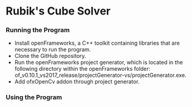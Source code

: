 # Rubik's Cube Solver

### Running the Program
- Install openFrameworks, a C++ toolkit containing libraries that are necessary to run the program.
- Clone the GitHub repository.
- Run the openFrameworks project generator, which is located in the following directory within the openFrameworks folder: of_v0.10.1_vs2017_release/projectGenerator-vs/projectGenerator.exe.
- Add ofxOpenCv addon through project generator.

### Using the Program
